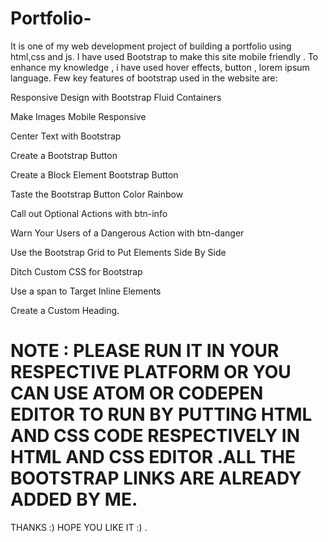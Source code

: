 # Portfolio-
It is one of my web development project of building a portfolio using html,css and js.
I have used Bootstrap to make this site mobile friendly . To enhance my knowledge , i have used hover effects, button , lorem ipsum language.
Few key features of bootstrap used in the website are:


Responsive Design with Bootstrap Fluid Containers

Make Images Mobile Responsive

Center Text with Bootstrap

Create a Bootstrap Button

Create a Block Element Bootstrap Button

Taste the Bootstrap Button Color Rainbow

Call out Optional Actions with btn-info

Warn Your Users of a Dangerous Action with btn-danger

Use the Bootstrap Grid to Put Elements Side By Side

Ditch Custom CSS for Bootstrap

Use a span to Target Inline Elements

Create a Custom Heading.
# NOTE : PLEASE RUN IT IN YOUR RESPECTIVE PLATFORM OR YOU CAN USE ATOM OR CODEPEN EDITOR TO RUN BY PUTTING HTML AND CSS CODE RESPECTIVELY IN HTML AND CSS EDITOR .ALL THE BOOTSTRAP LINKS ARE ALREADY ADDED BY ME.
THANKS :) HOPE YOU LIKE IT :) .
